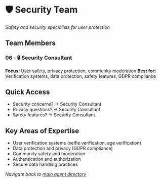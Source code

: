 # 🛡️ Security Team

*Safety and security specialists for user protection*

## Team Members

### **06 - 🔒 Security Consultant**
**Focus:** User safety, privacy protection, community moderation
**Best for:** Verification systems, data protection, safety features, GDPR compliance

## Quick Access
- Security concerns? → Security Consultant
- Privacy questions? → Security Consultant
- Safety features? → Security Consultant

## Key Areas of Expertise
- User verification systems (selfie verification, age verification)
- Data protection and privacy (GDPR compliance)
- Community safety and moderation
- Authentication and authorization
- Secure data handling practices

*Navigate back to [main agent directory](../README.md)*